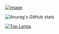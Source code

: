 [![image](https://img.shields.io/badge/Telegram-2CA5E0?style=for-the-badge&logo=telegram&logoColor=white)](http://t.me/pav_kozlov)

![Anurag's GitHub stats](https://github-readme-stats.vercel.app/api?username=itpavelkozlov&count_private=true&show_icons=true&exclude_repo=coursera-python)

[![Top Langs](https://github-readme-stats.vercel.app/api/top-langs/?username=itpavelkozlov&exclude_repo=coursera-python&layout=compact)](https://github.com/anuraghazra/github-readme-stats)
